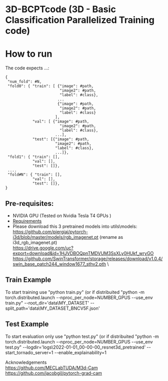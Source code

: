 # 3D-BCPTcode (3D - Basic Classification Parallelized Training code)

# How to run
The code expects ...:
```
{
 "num_fold": #N, 
 "fold0": { "train": [ {"image": #path,
                        "image2": #path,
                        "label": #class},
                       ...
                       {"image": #path,
                        "image2": #path,
                        "label": #class}
                      ],
            "val": [ {"image": #path,
                        "image2": #path,
                        "label": #class},
                      ...],
            "test": [{"image": #path,
                      "image2": #path,
                      "label": #class},
                      ...]}, 
 "fold1": { "train": [],
            "val": [],
            "test": []},
 ....
 "fold#N": { "train": [],
            "val": [],
            "test": []},
}

```

## Pre-requisites:
- NVIDIA GPU (Tested on Nvidia Tesla T4 GPUs )
- [Requirements](requirements.txt)
- Please download this 3 pretrained models into utils\models: \
https://github.com/piergiaj/pytorch-i3d/blob/master/models/rgb_imagenet.pt (rename as i3d_rgb_imagenet.pt) \
https://drive.google.com/uc?export=download&id=1HJVDBOQpnTMDVUM3SsXLy0HUkf_wryGO \
https://github.com/SwinTransformer/storage/releases/download/v1.0.4/swin_base_patch244_window1677_sthv2.pth \

## Train Example
To start training use "python train.py" (or if distribuited "python -m torch.distributed.launch --nproc_per_node=NUMBER_GPUS --use_env train.py" --root_dir='data\MY_DATASET' --split_path='data\MY_DATASET_BNCV5F.json'

## Test Example
To start evaluation only use "python test.py" (or if distribuited "python -m torch.distributed.launch --nproc_per_node=NUMBER_GPUS --use_env test.py" --logdir='logs\2022-01-01_00-00-00_resnet3d_pretrained' --start_tornado_server=1 --enable_explainability=1

<!--- ## Notes --->

Acknowledgements \
https://github.com/MECLabTUDA/M3d-Cam \
https://github.com/jacobgil/pytorch-grad-cam
